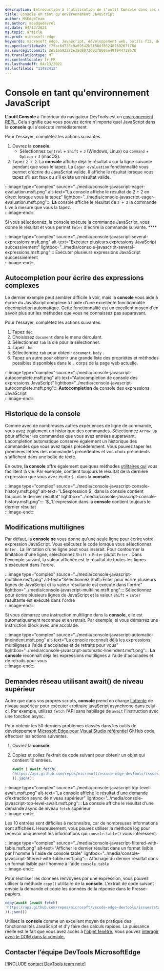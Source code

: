 ```yaml
---
description: Introduction à l'utilisation de l'outil Console dans les outils de développement Microsoft Edge en tant qu'environnement JavaScript.
title: Console en tant qu'environnement JavaScript
author: MSEdgeTeam
ms.author: msedgedevrel
ms.date: 04/13/2021
ms.topic: article
ms.prod: microsoft-edge
keywords: microsoft edge, JavaScript, développement web, outils f12, devtools
ms.openlocfilehash: f75ac6d728c9a69542b2f58df85248759267f76d
ms.sourcegitcommit: 2e516a92272e38d8073603f860ae49f944718670
ms.translationtype: MT
ms.contentlocale: fr-FR
ms.lasthandoff: 04/13/2021
ms.locfileid: "11483412"
---
```

# <a name="the-console-as-a-javascript-environment"></a>Console en tant qu'environnement JavaScript  

**L'outil Console** à l'intérieur du navigateur DevTools est un [environnement REPL.][WikiReadEvalPrintLoop]  Cela signifie que vous pouvez écrire n'importe quel JavaScript dans la **console** qui s'exécute immédiatement.

Pour l'essayer, complétez les actions suivantes.  

1.  Ouvrez la **console.**  
    *   Sélectionnez `Control` + `Shift` + `J` \(Windows, Linux\) ou `Command` + `Option` + `J` \(macOS\).  
1.  Tapez `2 + 2`.  La **console** affiche déjà le résultat `4` sur la ligne suivante pendant que vous le tapez.  La `Eager evaluation` fonctionnalité vous permet d'écrire du JavaScript valide.  Il affiche le résultat lorsque vous tapez s'il est faux ou s'il existe un résultat valide.  

:::image type="complex" source="../media/console-javascript-eager-evaluation.msft.png" alt-text="La console affiche le résultat de 2 + 2 en direct lorsque vous la tapez" lightbox="../media/console-javascript-eager-evaluation.msft.png":::
   **La** console affiche le résultat de `2 + 2` la commande Live à mesure que vous la tapez.  
:::image-end:::  

Si vous sélectionnez, la console exécute la commande JavaScript, vous donne le résultat et vous permet `Enter` d'écrire la commande suivante. ****  

:::image type="complex" source="../media/console-javascript-several-expressions.msft.png" alt-text="Exécuter plusieurs expressions JavaScript successivement" lightbox="../media/console-javascript-several-expressions.msft.png":::
   Exécuter plusieurs expressions JavaScript successivement  
:::image-end:::  

## <a name="autocompletion-to-write-complex-expressions"></a>Autocompletion pour écrire des expressions complexes

Le dernier exemple peut sembler difficile à voir, mais la **console** vous aide à écrire du JavaScript complexe à l'aide d'une excellente fonctionnalité decompletion automatique.  Cette fonctionnalité est un excellent moyen d'en savoir plus sur les méthodes que vous ne connaissez pas auparavant.  

Pour l'essayer, complétez les actions suivantes.  

1.  Tapez `doc`.  
1.  Choisissez `document` dans le menu déroulant.  
1.  Sélectionnez `tab` la clé pour la sélectionner.  
1.  Tapez `.bo`.  
1.  Sélectionnez `tab` pour obtenir `document.body` .  
1.  Tapez un autre pour obtenir une grande liste des propriétés et méthodes possibles disponibles dans le `.` corps de la page web actuelle.  

:::image type="complex" source="../media/console-javascript-autocomplete.msft.png" alt-text="Autocompletion de console des expressions JavaScript" lightbox="../media/console-javascript-autocomplete.msft.png":::
   **Autocompletion** de console des expressions JavaScript  
:::image-end:::  

## <a name="console-history"></a>Historique de la console

Comme avec de nombreuses autres expériences de ligne de commande, vous avez également un historique des commandes.  Sélectionnez `Arrow Up` pour afficher les commandes que vous avez entrées auparavant.  Lacompletion automatique conserve également un historique des commandes que vous avez tapés précédemment.  Vous pouvez taper les premières lettres des commandes précédentes et vos choix précédents s'affichent dans une boîte de texte.  

En outre, **la console** offre également quelques méthodes [utilitaires qui][DevtoolsConsoleUtilities] vous facilitent la vie.  Par exemple, contient toujours le résultat de la dernière expression que vous avez écrite `$_` dans la **console.**

:::image type="complex" source="../media/console-javascript-console-history.msft.png" alt-text="L$expression $_ dans la console contient toujours le dernier résultat" lightbox="../media/console-javascript-console-history.msft.png":::
    `$_`L'expression dans la **console** contient toujours le dernier résultat  
:::image-end:::  

## <a name="multiline-edits"></a>Modifications multilignes

Par défaut, la **console ne** vous donne qu'une seule ligne pour écrire votre expression JavaScript.  Vous exécutez le code lorsque vous sélectionnez `Enter` . La limitation d'une ligne peut vous insérait.  Pour contourner la limitation d'une ligne, sélectionnez `Shift` + `Enter` plutôt `Enter` .  Dans l'exemple suivant, la valeur affichée est le résultat de toutes les lignes s'exécutent dans l'ordre.  

:::image type="complex" source="../media/console-javascript-multiline.msft.png" alt-text="Sélectionnez Shift+Enter pour écrire plusieurs lignes de JavaScript et la valeur résultante est exécuté dans l'ordre" lightbox="../media/console-javascript-multiline.msft.png":::
   Sélectionnez pour écrire plusieurs lignes de JavaScript et la valeur `Shift` + `Enter` résultante est exécuté dans l'ordre  
:::image-end:::  

Si vous démarrez une instruction multiligne dans la **console,** elle est automatiquement reconnue et en retrait.  Par exemple, si vous démarrez une instruction block avec une accolade.  

:::image type="complex" source="../media/console-javascript-automatic-lineindent.msft.png" alt-text="La console reconnaît déjà les expressions multilignes à l'aide d'accolades et de retraits pour vous" lightbox="../media/console-javascript-automatic-lineindent.msft.png":::
    **La console** reconnaît déjà les expressions multilignes à l'aide d'accolades et de retraits pour vous  
:::image-end:::  

## <a name="network-requests-using-top-level-await"></a>Demandes réseau utilisant await() de niveau supérieur  

Autre que dans vos propres scripts, **console** prend en charge [l'attente][GithubTc39ProposalTopLevelAwait] de niveau supérieur pour exécuter arbitraire javaScript asynchrone dans celui-ci.  Par exemple, utilisez `fetch` l'API sans habillage de `await` l'instruction avec une fonction async.  

Pour obtenir les 50 derniers problèmes classés dans les outils de développement [Microsoft Edge pour Visual Studio référentiel][GithubMicrosoftVscodeEdgeDevtools] GitHub code, effectuer les actions suivantes.  

1.  Ouvrez la **console.**  
1.  Copiez et collez l'extrait de code suivant pour obtenir un objet qui contient 10 entrées.  
    
    ```javascript
    await ( await fetch(
    'https://api.github.com/repos/microsoft/vscode-edge-devtools/issues?state=all&per_page=50&page=1'
    )).json();
    ```  
    
:::image type="complex" source="../media/console-javascript-top-level-await.msft.png" alt-text="La console affiche le résultat d'une demande d'extraction async de niveau supérieur" lightbox="../media/console-javascript-top-level-await.msft.png":::
    **La** console affiche le résultat d'une demande async de niveau `fetch` supérieur  
:::image-end:::  

Les 10 entrées sont difficiles à reconnaître, car de nombreuses informations sont affichées.  Heureusement, vous pouvez utiliser la méthode log pour recevoir uniquement les informations qui `console.table()` vous intéressent.  

:::image type="complex" source="../media/console-javascript-filtered-with-table.msft.png" alt-text="Afficher le dernier résultat dans un format lisible par l'homme à l'aide de console.table" lightbox="../media/console-javascript-filtered-with-table.msft.png":::
    Affichage du dernier résultat dans un format lisible par l'homme à l'aide `console.table`  
:::image-end:::  

Pour réutiliser les données renvoyées par une expression, vous pouvez utiliser la méthode `copy()` utilitaire de la **console**.  L'extrait de code suivant envoie la demande et copie les données de la réponse dans le Presse-papiers.  

```javascript
copy(await (await fetch(
'https://api.github.com/repos/microsoft/vscode-edge-devtools/issues?state=all&per_page=50&page=1'
)).json())
```  

Utilisez la **console** comme un excellent moyen de pratique des fonctionnalités JavaScript et d'y faire des calculs rapides.  La puissance réelle est le fait que vous avez accès à [l'objet fenêtre.][MdnDocsWebApiWindow]  Vous pouvez [interagir avec le DOM dans la console.][DevtoolsConsoleConsoleDomInteraction]  

## <a name="getting-in-touch-with-the-microsoft-edge-devtools-team"></a>Contacter l’équipe DevTools MicrosoftEdge  

[!INCLUDE [contact DevTools team note](../includes/contact-devtools-team-note.md)]  

<!-- links -->  

[DevtoolsConsoleConsoleDomInteraction]: ./console-dom-interaction.md "Utiliser la console pour interagir avec la console DOM | Documents Microsoft"  
[DevtoolsConsoleUtilities]: ./utilities.md "Référence de l'API des utilitaires de console | Documents Microsoft"  

[GithubMicrosoftVscodeEdgeDevtools]: https://github.com/microsoft/vscode-edge-devtools "microsoft/vscode-edge-devtools | GitHub"  

[GithubTc39ProposalTopLevelAwait]: https://github.com/tc39/proposal-top-level-await "Proposition ECMAScript : Top-level await - tc39/proposal-top-level-await | GitHub"

[MdnDocsWebApiWindow]: https://developer.mozilla.org/docs/Web/API/Window "Fenêtre | MDN"  

[WikiReadEvalPrintLoop]: https://en.wikipedia.org/wiki/Read%E2%80%93eval%E2%80%93print_loop "Lecture-eval-print loop | Wikipedia"  
